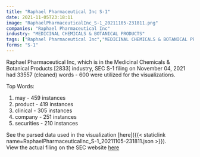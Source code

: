 ```yaml
---
title: "Raphael Pharmaceutical Inc S-1"
date: 2021-11-05T23:18:11
image: "RaphaelPharmaceuticalInc_S-1_20211105-231811.png"
companies: "Raphael Pharmaceutical Inc"
industry: "MEDICINAL CHEMICALS & BOTANICAL PRODUCTS"
tags: ["Raphael Pharmaceutical Inc","MEDICINAL CHEMICALS & BOTANICAL PRODUCTS","11-04-2021","S-1"]
forms: "S-1"
---
```

Raphael Pharmaceutical Inc, which is in the Medicinal Chemicals & Botanical Products [2833] industry, SEC S-1 filing on November 04, 2021 had 33557 (cleaned) words - 600 were utilized for the visualizations.

Top Words:
1. may - 459 instances
2. product - 419 instances
3. clinical - 305 instances
4. company - 251 instances
5. securities - 210 instances


See the parsed data used in the visualization [here]({{< staticlink name=RaphaelPharmaceuticalInc_S-1_20211105-231811.json >}}).  
View the actual filing on the SEC website [here](https://www.sec.gov/Archives/edgar/data/1415397/0001213900-21-056773.txt)